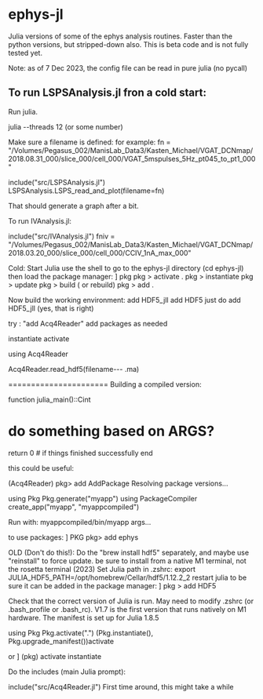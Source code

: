 # ephys-jl

Julia versions of some of the ephys analysis routines. Faster than the python versions, but
stripped-down also. This is beta code and is not fully tested yet.

Note: as of 7 Dec 2023, the config file can be read in pure julia (no pycall)

To run LSPSAnalysis.jl fron a cold start:
--------

  Run julia.

  julia --threads 12 (or some number)

Make sure a filename is defined:
  for example: fn = "/Volumes/Pegasus_002/ManisLab_Data3/Kasten_Michael/VGAT_DCNmap/2018.08.31_000/slice_000/cell_000/VGAT_5mspulses_5Hz_pt045_to_pt1_000"

  include("src/LSPSAnalysis.jl")
  LSPSAnalysis.LSPS_read_and_plot(filename=fn)

That should generate a graph after a bit.

To run IVAnalysis.jl:

include("src/IVAnalysis.jl")
fniv = "/Volumes/Pegasus_002/ManisLab_Data3/Kasten_Michael/VGAT_DCNmap/2018.03.20_000/slice_000/cell_000/CCIV_1nA_max_000"






Cold:
Start Julia
 use the shell to go to the ephys-jl directory (cd ephys-jl)
 then load the package manager: 
] pkg
pkg >  activate .
pkg >  instantiate
pkg >  update
pkg > build ( or rebuild)
pkg > add .


Now build the working environment:
add HDF5_jll
add HDF5
just do add HDF5_jll (yes, that is right)

try : "add Acq4Reader"
add packages as needed

instantiate
activate

using Acq4Reader

Acq4Reader.read_hdf5(filename--- .ma)


======================
Building a compiled version:

function julia_main()::Cint
  # do something based on ARGS?
  return 0 # if things finished successfully
end

this could be useful:

(Acq4Reader) pkg> add AddPackage
   Resolving package versions...

using Pkg
Pkg.generate("myapp")
using PackageCompiler
create_app("myapp", "myappcompiled")

Run with: 
myappcompiled/bin/myapp args...


to use packages:
] PKG
pkg> add ephys





OLD (Don't do this!):
    Do the "brew install hdf5" separately, and maybe use "reinstall" to force update.
    be sure to install from a native M1 terminal, not the rosetta terminal (2023)
    Set Julia path in .zshrc:
    export JULIA_HDF5_PATH=/opt/homebrew/Cellar/hdf5/1.12.2_2
    restart julia to be sure it can be added in the package manager:
    ] pkg > add HDF5



Check that the correct version of Julia is run. May need to modify .zshrc (or .bash_profile or .bash_rc).
V1.7 is the first version that runs natively on M1 hardware.
The manifest is set up for Julia 1.8.5

using Pkg
Pkg.activate(".")
(Pkg.instantiate(), Pkg.upgrade_manifest())activate

or ] (pkg)
activate
instantiate

Do the includes (main Julia prompt):

include("src/Acq4Reader.jl")
First time around, this might take a while

